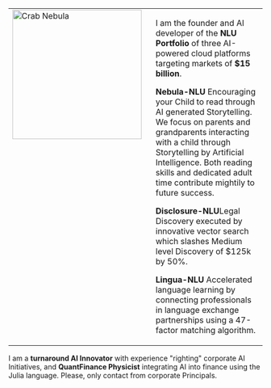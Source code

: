 <table>
  <tbody>
    <tr>
      <td width="256" valign="top">
        <img src="https://github.com/JohnSchwitz/Images/blob/main/HazelDragon256.jpg?raw=true" alt="Crab Nebula" width="256" height="256">
      </td>
      <td valign="top" style="padding-left: 20px;">
        <p>I am the founder and AI developer of the <strong>NLU Portfolio</strong> of three AI-powered cloud platforms targeting markets of <strong>$15 billion</strong>.</p>
        <p><strong>Nebula-NLU</strong> Encouraging your Child to read through AI generated Storytelling. We focus on parents and grandparents interacting with a child through Storytelling by Artificial Intelligence. Both reading skills and dedicated adult time contribute mightily to future success.</p><p><strong>Disclosure-NLU</strong>Legal Discovery executed by innovative vector search which slashes Medium level Discovery of $125k by 50%.</p><p><strong>Lingua-NLU</strong> Accelerated language learning by connecting professionals in language exchange partnerships using a 47-factor matching algorithm.</p>
      </td>
    </tr>
  </tbody>
</table>

<!-- All content below this line will appear underneath the image and its description -->
<p>I am a <strong>turnaround AI Innovator</strong> with experience "righting" corporate AI Initiatives, and <strong>QuantFinance Physicist</strong> integrating AI into finance using the Julia language. Please, only contact from corporate Principals.</p>
